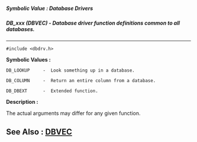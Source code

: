 ##### Symbolic Value : Database Drivers
##### DB_xxx (DBVEC) - Database driver function definitions common to all databases.
---
```
#include <dbdrv.h>
```

**Symbolic Values :**

	DB_LOOKUP	  -  Look something up in a database.

	DB_COLUMN	  -  Return an entire column from a database.

	DB_DBEXT	  -  Extended function.


**Description :**

The actual arguments may differ for any given function.


**See Also :**
[DBVEC](/domino-c-api-docs/reference/Data/DBVEC)
---
